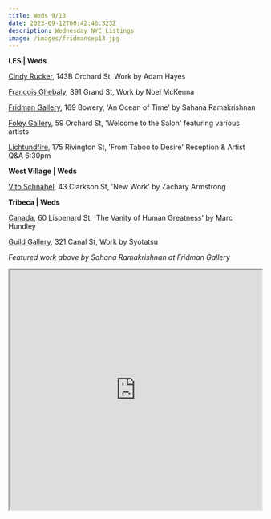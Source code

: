 ```yaml
---
title: Weds 9/13
date: 2023-09-12T00:42:46.323Z
description: Wednesday NYC Listings
image: /images/fridmansep13.jpg
---
```

**LES | Weds**

[Cindy Rucker](https://www.cindyruckergallery.com/), 143B Orchard St, Work by Adam Hayes

[Francois Ghebaly](http://ghebaly.com/), 391 Grand St, Work by Noel McKenna

[Fridman Gallery](https://www.fridmangallery.com/an-ocean-of-time), 169 Bowery, 'An Ocean of Time' by Sahana Ramakrishnan

[Foley Gallery](http://www.foleygallery.com/shows/welcome-to-the-salon), 59 Orchard St, 'Welcome to the Salon' featuring various artists

[L﻿ichtundfire](https://www.lichtundfire.com/), 175 Rivington St, 'From Taboo to Desire' Reception & Artist Q&A 6:30pm

**W﻿est Village | Weds**

[Vito Schnabel](https://www.vitoschnabel.com/exhibitions/zachary-armstrong), 43 Clarkson St, 'New Work' by Zachary Armstrong

**T﻿ribeca | Weds**

[Canada](https://www.canadanewyork.com/exhibitions/2023/the-vanity-of-human-greatness/), 60 Lispenard St, 'The Vanity of Human Greatness' by Marc Hundley

[Guild Gallery](https://rwguildgalleryny.com/Exhibitions/2023-Syotatsu), 321 Canal St, Work by Syotatsu

*F﻿eatured work above by Sahana Ramakrishnan at Fridman Gallery*

<iframe src="https://www.google.com/maps/d/u/1/embed?mid=1ljrkQmmNKoBx1gL-q9zp7P9z97fwUI4&ehbc=2E312F" width="100%" height="480"></iframe>